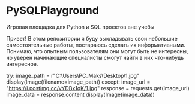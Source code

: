 # PySQLPlayground
Игровая площадка для Python и SQL проектов вне учебы

Привет! В этом репозитории я буду выкладывать свои небольшие самостоятельные работы, постараюсь сделать их информативными. Понимаю, что опытным пользователям они могут быть не интересны, но уверен начинающие специалисты смогут найти в них что-нибудь интересное.


try:
    image_path = r"C:\Users\PC_Maks\Desktop\1.jpg"
    display(Image(filename=image_path))
except:
    image_url = "https://i.postimg.cc/yYDBx1qK/1.jpg"
    response = requests.get(image_url)
    image_data = response.content
    display(Image(image_data))
